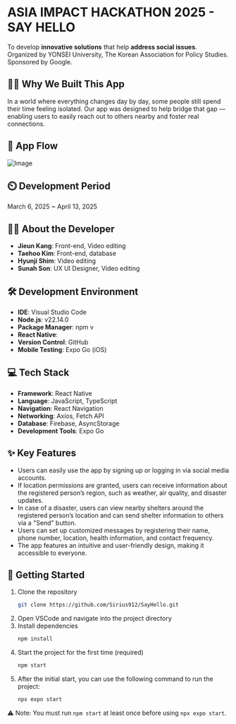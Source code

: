 # ASIA IMPACT HACKATHON 2025 - SAY HELLO
To develop **innovative solutions** that help **address social issues**.<br>
Organized by YONSEI University, The Korean Association for Policy Studies. Sponsored by Google.


## 👨‍🏫 Why We Built This App
In a world where everything changes day by day, some people still spend their time feeling isolated. Our app was designed to help bridge that gap — enabling users to easily reach out to others nearby and foster real connections.


## 📱 App Flow
![Image](https://github.com/user-attachments/assets/84d61521-42c9-4cd1-941e-f9f678722e06)


## ⏲️ Development Period
March 6, 2025 ~ April 13, 2025


## 👨‍💻 About the Developer 
- **Jieun Kang**: Front-end, Video editing
- **Taehoo Kim**: Front-end, database
- **Hyunji Shim**: Video editing
- **Sunah Son**: UX UI Designer, Video editing


## 🛠️ Development Environment
- **IDE**: Visual Studio Code
- **Node.js**: v22.14.0
- **Package Manager**: npm v
- **React Native**: 
- **Version Control**: GitHub
- **Mobile Testing**: Expo Go (iOS)


## 💻 Tech Stack
- **Framework**: React Native
- **Language**: JavaScript, TypeScript
- **Navigation**: React Navigation
- **Networking**: Axios, Fetch API
- **Database**: Firebase, AsyncStorage
- **Development Tools**: Expo Go


## ✨ Key Features
- Users can easily use the app by signing up or logging in via social media accounts.
- If location permissions are granted, users can receive information about the registered person’s region, such as weather, air quality, and disaster updates.
- In case of a disaster, users can view nearby shelters around the registered person’s location and can send shelter information to others via a "Send" button.
- Users can set up customized messages by registering their name, phone number, location, health information, and contact frequency.
- The app features an intuitive and user-friendly design, making it accessible to everyone.


## 🚀 Getting Started
1. Clone the repository
   ```bash
   git clone https://github.com/Sirius912/SayHello.git
   ```
2. Open VSCode and navigate into the project directory
3. Install dependencies
   ```bash
   npm install
   ```
4. Start the project for the first time (required)
   ```bash
   npm start
   ```
5. After the initial start, you can use the following command to run the project:
   ```bash
   npx expo start
   ```
⚠️ Note: You must run `npm start` at least once before using `npx expo start`.
